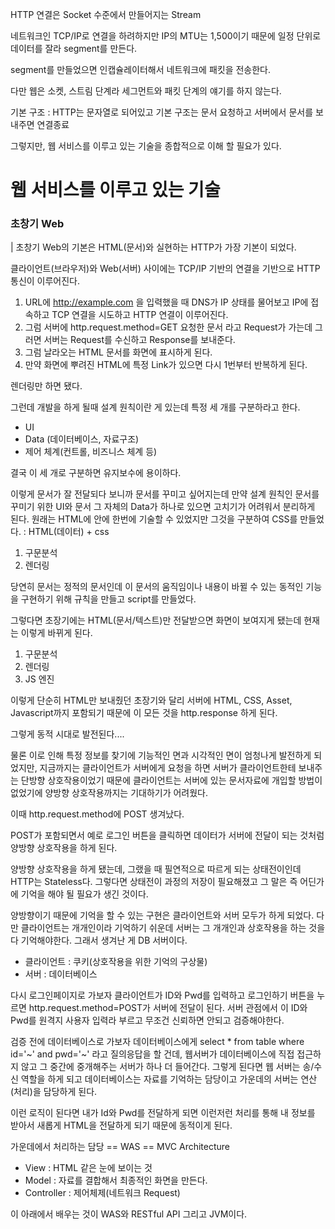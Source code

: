 

HTTP 연결은 Socket 수준에서 만들어지는 Stream

네트워크인 TCP/IP로 연결을 하려하지만 IP의 MTU는 1,500이기 때문에 일정 단위로 데이터를 잘라 segment를 만든다.

segment를 만들었으면 인캡슐레이터해서 네트워크에 패킷을 전송한다.



다만 웹은 소켓, 스트림 단계라 세그먼트와 패킷 단계의 얘기를 하지 않는다.


기본 구조 : HTTP는 문자열로 되어있고 기본 구조는 문서 요청하고 서버에서 문서를 보내주면 연결종료

그렇지만, 웹 서비스를 이루고 있는 기술을 종합적으로 이해 할 필요가 있다.



# 웹 서비스를 이루고 있는 기술

### 초창기 Web
| 초창기 Web의 기본은 HTML(문서)와 실현하는 HTTP가 가장 기본이 되었다.

클라이언트(브라우저)와 Web(서버) 사이에는 TCP/IP 기반의 연결을 기반으로 HTTP 통신이 이루어진다.

1. URL에 http://example.com 을 입력했을 때 DNS가 IP 상태를 물어보고 IP에 접속하고 TCP 연결을 시도하고 HTTP 연결이 이루어진다.
2. 그럼 서버에 http.request.method=GET 요청한 문서 라고 Request가 가는데 그러면 서버는 Request를 수신하고 Response를 보내준다.
3. 그럼 날라오는 HTML 문서를 화면에 표시하게 된다.
4. 만약 화면에 뿌려진 HTML에 특정 Link가 있으면 다시 1번부터 반복하게 된다.


렌더링만 하면 됐다.


그런데 개발을 하게 될때 설계 원칙이란 게 있는데 특정 세 개를 구분하라고 한다.
- UI
- Data (데이터베이스, 자료구조)
- 제어 체계(컨트롤, 비즈니스 체계 등)

결국 이 세 개로 구분하면 유지보수에 용이하다.



이렇게 문서가 잘 전달되다 보니까 문서를 꾸미고 싶어지는데 만약 설계 원칙인 문서를 꾸미기 위한 UI와 문서 그 자체의 Data가 하나로 있으면 고치기가 어려워서 분리하게 된다.
원래는 HTML에 안에 한번에 기술할 수 있었지만 그것을 구분하여 CSS를 만들었다.
: HTML(데이터) + css

1. 구문분석
2. 렌더링



당연히 문서는 정적의 문서인데 이 문서의 움직임이나 내용이 바뀔 수 있는 동적인 기능을 구현하기 위해 규칙을 만들고 script를 만들었다.



그렇다면 초장기에는 HTML(문서/텍스트)만 전달받으면 화면이 보여지게 됐는데 현재는 이렇게 바뀌게 된다.

1. 구문분석
2. 렌더링
3. JS 엔진

이렇게 단순히 HTML만 보내줬던 초장기와 달리 서버에 HTML, CSS, Asset, Javascript까지 포함되기 때문에 이 모든 것을 http.response 하게 된다.




그렇게 동적 시대로 발전된다....





물론 이로 인해 특정 정보를 찾기에 기능적인 면과 시각적인 면이 엄청나게 발전하게 되었지만,
지금까지는 클라이언트가 서버에게 요청을 하면 서버가 클라이언트한테 보내주는 단방향 상호작용이었기 때문에 
클라이언트는 서버에 있는 문서자료에 개입할 방법이 없었기에 양방향 상호작용까지는 기대하기가 어려웠다.


이때 http.request.method에 POST 생겨났다.

POST가 포함되면서 예로 로그인 버튼을 클릭하면 데이터가 서버에 전달이 되는 것처럼 양방향 상호작용을 하게 된다.


양방향 상호작용을 하게 됐는데, 그랬을 때 필연적으로 따르게 되는 상태전이인데 HTTP는 Stateless다. 
그렇다면 상태전이 과정의 저장이 필요해졌고 그 말은 즉 어딘가에 기억을 해야 될 필요가 생긴 것이다.

양방향이기 때문에 기억을 할 수 있는 구현은 클라이언트와 서버 모두가 하게 되었다.
다만 클라이언트는 개개인이라 기억하기 쉬운데 서버는 그 개개인과 상호작용을 하는 것을 다 기억해야한다. 
그래서 생겨난 게 DB 서버이다.

- 클라이언트 : 쿠키(상호작용을 위한 기억의 구상물)
- 서버 : 데이터베이스




다시 로그인페이지로 가보자
클라이언트가 ID와 Pwd를 입력하고 로그인하기 버튼을 누르면 http.request.method=POST가 서버에 전달이 된다.
서버 관점에서 이 ID와 Pwd를 원격지 사용자 입력라 부르고 무조건 신뢰하면 안되고 검증해야한다.


검증 전에 데이터베이스로 가보자 
데이터베이스에게 select * from table where id='~' and pwd='~' 라고 질의응답을 할 건데, 웹서버가 데이터베이스에 직접 접근하지 않고 그 중간에 중개해주는 서버가 하나 더 들어간다.
그렇게 된다면 웹 서버는 송/수신 역할을 하게 되고 데이터베이스는 자료를 기억하는 담당이고 가운데의 서버는 연산(처리)을 담당하게 된다.



이런 로직이 된다면 내가 Id와 Pwd를 전달하게 되면 이런저런 처리를 통해 내 정보를 받아서 새롭게 HTML을 전달하게 되기 때문에 동적이게 된다.



가운데에서 처리하는 담당 == WAS == MVC Architecture
- View : HTML 같은 눈에 보이는 것
- Model : 자료를 결합해서 최종적인 화면을 만든다.
- Controller : 제어체제(네트워크 Request)






이 아래에서 배우는 것이 WAS와 RESTful API 그리고 JVM이다.



































































































































































































































































































































































